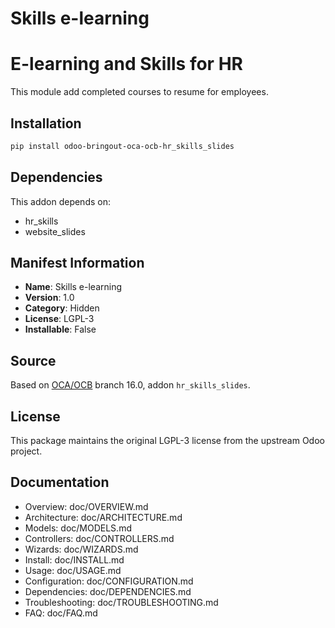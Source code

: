 # Skills e-learning


E-learning and Skills for HR
============================

This module add completed courses to resume for employees.
        

## Installation

```bash
pip install odoo-bringout-oca-ocb-hr_skills_slides
```

## Dependencies

This addon depends on:
- hr_skills
- website_slides

## Manifest Information

- **Name**: Skills e-learning
- **Version**: 1.0
- **Category**: Hidden
- **License**: LGPL-3
- **Installable**: False

## Source

Based on [OCA/OCB](https://github.com/OCA/OCB) branch 16.0, addon `hr_skills_slides`.

## License

This package maintains the original LGPL-3 license from the upstream Odoo project.

## Documentation

- Overview: doc/OVERVIEW.md
- Architecture: doc/ARCHITECTURE.md
- Models: doc/MODELS.md
- Controllers: doc/CONTROLLERS.md
- Wizards: doc/WIZARDS.md
- Install: doc/INSTALL.md
- Usage: doc/USAGE.md
- Configuration: doc/CONFIGURATION.md
- Dependencies: doc/DEPENDENCIES.md
- Troubleshooting: doc/TROUBLESHOOTING.md
- FAQ: doc/FAQ.md
